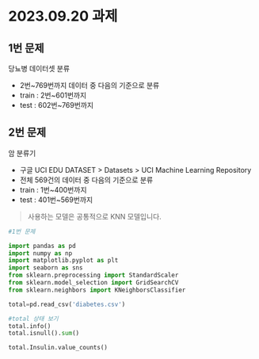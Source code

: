 # 2023.09.20 과제
## 1번 문제
당뇨병 데이터셋 분류
- 2번~769번까지 데이터 중 다음의 기준으로 분류
- train : 2번~601번까지
- test : 602번~769번까지

## 2번 문제
암 분류기
- 구글 UCI EDU DATASET > Datasets > UCI Machine Learning Repository
- 전체 569건의 데이터 중 다음의 기준으로 분류
- train : 1번~400번까지
- test : 401번~569번까지

> 사용하는 모델은 공통적으로 KNN 모델입니다.

```python
#1번 문제

import pandas as pd
import numpy as np
import matplotlib.pyplot as plt
import seaborn as sns
from sklearn.preprocessing import StandardScaler
from sklearn.model_selection import GridSearchCV
from sklearn.neighbors import KNeighborsClassifier

total=pd.read_csv('diabetes.csv')

#total 상태 보기
total.info()
total.isnull().sum()

total.Insulin.value_counts()
```
